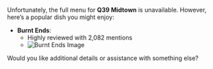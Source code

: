 Unfortunately, the full menu for **Q39 Midtown** is unavailable. However, here’s a popular dish you might enjoy:

- **Burnt Ends**:
  - Highly reviewed with 2,082 mentions
  - ![Burnt Ends Image](https://s3-media0.fl.yelpcdn.com/bphoto/92_itZKPw4p9kVALlgsgjg/o.jpg)

Would you like additional details or assistance with something else?
